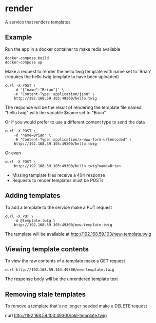 # render
A service that renders templates

## Example

Run the app in a docker container to make redis available
    
    docker-compose build
    docker-compose up

Make a request to render the hello.twig template with name set to 'Brian' (requires the hello.twig template to have been uploaded)

    curl -X POST \
        -d '{"name":"Brian"}' \
        -H "Content-Type: application/json" \
        http://192.168.59.103:49300/hello.twig
    
The response will be the result of rendering the template file named "hello.twig" with the variable $name set to "Brian"

Or if you would prefer to use a different content type to send the data

    curl -X POST \
        -d "name=Brian" \
        -H "Content-Type: application/x-www-form-urlencoded" \
        http://192.168.59.103:49300/hello.twig
    
Or even
    
    curl -X POST \
        http://192.168.59.103:49300/hello.twig?name=Brian


* Missing template files receive a 404 response 
* Requests to render templates must be POSTs

## Adding templates

To add a template to the service make a PUT request

    curl -X PUT \
        -d @template.twig \
        http://192.168.59.103:49300/new-template.twig
        
The template will be available at http://192.168.59.103/new-template.twig

## Viewing template contents

To view the raw contents of a template make a GET request

    curl http://192.168.59.103:49300/new-template.twig
        
The response body will be the unrendered template text

## Removing stale templates

To remove a template that's no longer needed make a DELETE request

  curl http://192.168.59.103:49300/old-template.twig
